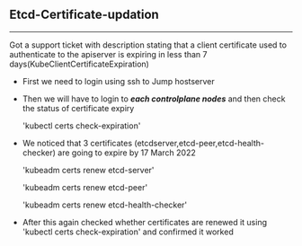 ## Etcd-Certificate-updation ##
---

Got a support ticket with description stating that a client certificate used to authenticate to the apiserver is expiring in less than 7 days(KubeClientCertificateExpiration)

* First we need to login using ssh to Jump hostserver

* Then we will have to login to ***each controlplane nodes*** and then check the status of certificate expiry

   'kubectl certs check-expiration'

* We noticed that 3 certificates (etcdserver,etcd-peer,etcd-health-checker) are going to expire by 17 March 2022


   'kubeadm certs renew  etcd-server'

   'kubeadm certs renew  etcd-peer'

   'kubeadm certs renew  etcd-health-checker'

* After this again checked whether certificates are renewed it using 'kubectl certs check-expiration'  and confirmed it worked
